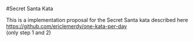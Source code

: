 #Secret Santa Kata

This is a implementation proposal for the Secret Santa kata described here https://github.com/ericlemerdy/one-kata-per-day  
(only step 1 and 2)